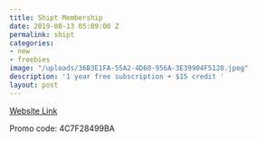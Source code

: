 ```yaml
---
title: Shipt Membership
date: 2019-08-13 05:09:00 Z
permalink: shipt
categories:
- new
- freebies
image: "/uploads/36B3E1FA-55A2-4D60-956A-3E39904F5120.jpeg"
description: '1 year free subscription + $15 credit '
layout: post
---
```


[Website Link](https://signup.shipt.com/)

Promo code: 4C7F28499BA